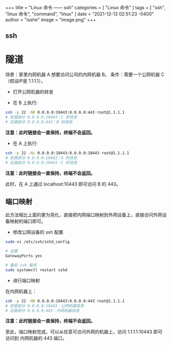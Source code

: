 +++
title = "Linux 命令 —— ssh"
categories = [ "Linux 命令" ]
tags = [ "ssh", "linux 命令", "command", "linux" ]
date = "2021-12-13 02:51:23 -0400"
author = "isshe"
image = "image.png"
+++



ssh
---


# 隧道

场景：家里内网机器 A 想要访问公司的内网机器 B。
条件：需要一个公网机器 C （假设IP是 1.1.1.1）。

* 打开公网机器的转发

* 在 B 上执行:

```bash
ssh -p 22 -NR 0.0.0.0:10443:0.0.0.0:443 root@1.1.1.1
# 前面部分 0.0.0.0:10443：C 的信息
# 后面部分 0.0.0.0:443：B 的信息
```

**注意：此时链接会一直保持，终端不会返回。**

* 在 A 上执行:

```bash
ssh -p 22 -NL 0.0.0.0:10443:0.0.0.0:10443 root@1.1.1.1
# 前面部分 0.0.0.0:10443：A 的信息
# 后面部分 0.0.0.0:10443：C 的信息
```

**注意：此时链接会一直保持，终端不会返回。**

此时，在 A 上通过 localhost:10443 即可访问 B 的 443。


## 端口映射

此方法相比上面的更为简化，直接把内网端口映射到外网设备上，直接访问外网设备映射的端口即可。

* 修改公网设备的 ssh 配置

```bash
sudo vi /etc/ssh/sshd_config

# 设置
GatewayPorts yes

# 重启 ssh 服务
sudo systemctl restart sshd
```

* 进行端口映射

在内网机器上：

```bash
ssh -p 22 -NR 0.0.0.0:10443:0.0.0.0:443 root@1.1.1.1
# 前面部分 0.0.0.0:10443：公网机器信息
# 后面部分 0.0.0.0:443：内网机器信息
```

**注意：此时链接会一直保持，终端不会返回。**

至此，端口映射完成，可以从任意可访问外网的机器上，访问 1.1.1.1:10443 即可访问到 内网机器的 443 端口。
